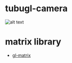 # tubugl-camera

![alt text](http://www.ozone3d.net/public/jegx/201411/opengl_4x4_matrix_column_major.jpg)

# matrix library

- [gl-matrix](https://github.com/toji/gl-matrix)